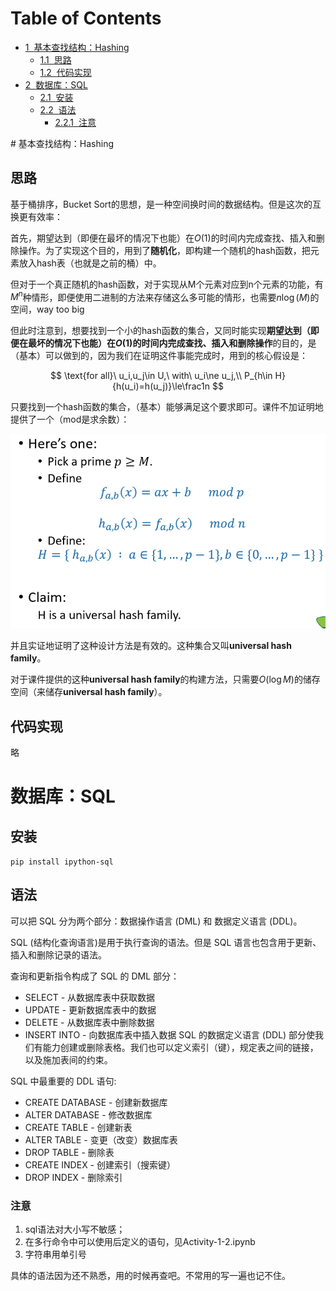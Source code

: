 <h1>Table of Contents<span class="tocSkip"></span></h1>
<div class="toc"><ul class="toc-item"><li><span><a href="#基本查找结构：Hashing" data-toc-modified-id="基本查找结构：Hashing-1"><span class="toc-item-num">1&nbsp;&nbsp;</span>基本查找结构：Hashing</a></span><ul class="toc-item"><li><span><a href="#思路" data-toc-modified-id="思路-1.1"><span class="toc-item-num">1.1&nbsp;&nbsp;</span>思路</a></span></li><li><span><a href="#代码实现" data-toc-modified-id="代码实现-1.2"><span class="toc-item-num">1.2&nbsp;&nbsp;</span>代码实现</a></span></li></ul></li><li><span><a href="#数据库：SQL" data-toc-modified-id="数据库：SQL-2"><span class="toc-item-num">2&nbsp;&nbsp;</span>数据库：SQL</a></span><ul class="toc-item"><li><span><a href="#安装" data-toc-modified-id="安装-2.1"><span class="toc-item-num">2.1&nbsp;&nbsp;</span>安装</a></span></li><li><span><a href="#语法" data-toc-modified-id="语法-2.2"><span class="toc-item-num">2.2&nbsp;&nbsp;</span>语法</a></span><ul class="toc-item"><li><span><a href="#注意" data-toc-modified-id="注意-2.2.1"><span class="toc-item-num">2.2.1&nbsp;&nbsp;</span>注意</a></span></li></ul></li></ul></li></ul></div>
# 基本查找结构：Hashing

## 思路

基于桶排序，Bucket Sort的思想，是一种空间换时间的数据结构。但是这次的互换更有效率：

首先，期望达到（即便在最坏的情况下也能）在$O(1)$的时间内完成查找、插入和删除操作。为了实现这个目的，用到了**随机化**，即构建一个随机的hash函数，把元素放入hash表（也就是之前的桶）中。

但对于一个真正随机的hash函数，对于实现从M个元素对应到n个元素的功能，有$M^n$种情形，即便使用二进制的方法来存储这么多可能的情形，也需要$n\log(M)$的空间，way too big

但此时注意到，想要找到一个小的hash函数的集合，又同时能实现**期望达到（即便在最坏的情况下也能）在$O(1)$的时间内完成查找、插入和删除操作**的目的，是（基本）可以做到的，因为我们在证明这件事能完成时，用到的核心假设是：

$$
\text{for all}\ u_i,u_j\in U,\ with\ u_i\ne u_j,\\
P_{h\in H}{h(u_i)=h(u_j)}\le\frac1n
$$

只要找到一个hash函数的集合，（基本）能够满足这个要求即可。课件不加证明地提供了一个（mod是求余数）：

![](.\15_output\Day_6\0.png)

并且实证地证明了这种设计方法是有效的。这种集合又叫**universal hash family**。

对于课件提供的这种**universal hash family**的构建方法，只需要$O(\log M)$的储存空间（来储存**universal hash family**）。

## 代码实现

略

# 数据库：SQL

## 安装

`pip install ipython-sql`

## 语法

可以把 SQL 分为两个部分：数据操作语言 (DML) 和 数据定义语言 (DDL)。

SQL (结构化查询语言)是用于执行查询的语法。但是 SQL 语言也包含用于更新、插入和删除记录的语法。

查询和更新指令构成了 SQL 的 DML 部分：

- SELECT - 从数据库表中获取数据
- UPDATE - 更新数据库表中的数据
- DELETE - 从数据库表中删除数据
- INSERT INTO - 向数据库表中插入数据
SQL 的数据定义语言 (DDL) 部分使我们有能力创建或删除表格。我们也可以定义索引（键），规定表之间的链接，以及施加表间的约束。

SQL 中最重要的 DDL 语句:

- CREATE DATABASE - 创建新数据库
- ALTER DATABASE - 修改数据库
- CREATE TABLE - 创建新表
- ALTER TABLE - 变更（改变）数据库表
- DROP TABLE - 删除表
- CREATE INDEX - 创建索引（搜索键）
- DROP INDEX - 删除索引

### 注意

1. sql语法对大小写不敏感；
2. 在多行命令中可以使用后定义的语句，见Activity-1-2.ipynb
3. 字符串用单引号

具体的语法因为还不熟悉，用的时候再查吧。不常用的写一遍也记不住。
